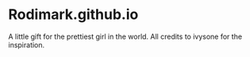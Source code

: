 # Rodimark.github.io
A little gift for the prettiest girl in the world. All credits to ivysone for the inspiration.
